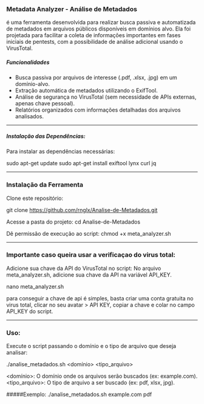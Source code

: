 ### Metadata Analyzer - Análise de Metadados

é uma ferramenta desenvolvida para realizar busca passiva e automatizada de metadados em arquivos públicos disponíveis em domínios alvo. 
Ela foi projetada para facilitar a coleta de informações importantes em fases iniciais de pentests, com a possibilidade de análise adicional usando o VirusTotal.

##### Funcionalidades
* Busca passiva por arquivos de interesse (.pdf, .xlsx, .jpg) em um domínio-alvo.
* Extração automática de metadados utilizando o ExifTool.
* Análise de segurança no VirusTotal (sem necessidade de APIs externas, apenas chave pessoal).
* Relatórios organizados com informações detalhadas dos arquivos analisados.

--------------------------------------------------------------------------------------------------------------------------------------

##### Instalação das Dependências:
Para instalar as dependências necessárias:

sudo apt-get update
sudo apt-get install exiftool lynx curl jq

--------------------------------------------------------------------------------------------------------------------------------------

### Instalação da Ferramenta
Clone este repositório:

git clone https://github.com/rnglx/Analise-de-Metadados.git

Acesse a pasta do projeto:
cd Analise-de-Metadados

Dê permissão de execução ao script:
chmod +x meta_analyzer.sh

--------------------------------------------------------------------------------------------------------------------------------------

### Importante caso queira usar a verificaçao do virus total:

Adicione sua chave da API do VirusTotal no script:
No arquivo meta_analyzer.sh, adicione sua chave da API na variável API_KEY.

nano meta_analyzer.sh

para conseguir a chave de api é simples, basta criar uma conta gratuita no virus total, clicar no seu avatar > API KEY, copiar a chave e colar no campo API_KEY do script.

--------------------------------------------------------------------------------------------------------------------------------------

### Uso:

Execute o script passando o domínio e o tipo de arquivo que deseja analisar:

./analise_metadados.sh <domínio> <tipo_arquivo>

<domínio>: O domínio onde os arquivos serão buscados (ex: example.com).
<tipo_arquivo>: O tipo de arquivo a ser buscado (ex: pdf, xlsx, jpg).

#####Exemplo:
./analise_metadados.sh example.com pdf
